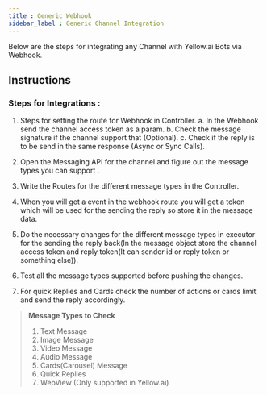 ```yaml
---
title : Generic Webhook
sidebar_label : Generic Channel Integration
---
```


Below are the steps for integrating any Channel with Yellow.ai Bots via Webhook.

## Instructions
### Steps for Integrations : 

1. Steps for setting the route for Webhook in Controller.
    a. In the Webhook send the channel access token as a param.
    b. Check the message signature if the channel support that (Optional).
    c. Check if the reply is to be send in the same response (Async or Sync Calls).

2. Open the Messaging API for the channel and figure out the message types you can support .

3. Write the Routes for the different message types in the Controller.

4. When you will get a event in the webhook route you will get a token which will be used for the sending the reply so store it in the message data.

5. Do the necessary changes for the different message types in executor for the sending the reply back(In the message object store the channel access token and reply token(It can sender id or reply token or something else)).

6. Test all the message types supported before pushing the changes.  

7. For quick Replies and Cards  check the number of actions or cards limit and send the reply accordingly.

>**Message Types to Check**
>1. Text Message
>2. Image Message 
>3. Video Message
>4. Audio Message
>5. Cards(Carousel) Message 
>6. Quick Replies
>7. WebView (Only supported in Yellow.ai)